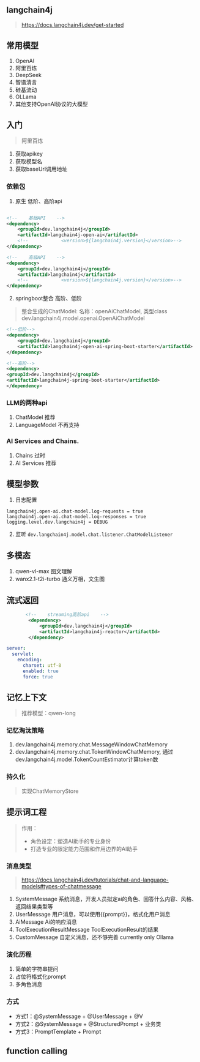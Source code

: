
## langchain4j
> https://docs.langchain4j.dev/get-started
> 

## 常用模型
1. OpenAI
2. 阿里百炼
3. DeepSeek
4. 智谱清言
5. 硅基流动
6. OLLama
7. 其他支持OpenAI协议的大模型

## 入门
> 阿里百炼
1. 获取apikey
2. 获取模型名
3. 获取baseUrl调用地址

### 依赖包
1. 原生 低阶、高阶api
```xml

<!--    基础API    -->
<dependency>
    <groupId>dev.langchain4j</groupId>
    <artifactId>langchain4j-open-ai</artifactId>
    <!--            <version>${langchain4j.version}</version>-->
</dependency>

<!--    高级API    -->
<dependency>
    <groupId>dev.langchain4j</groupId>
    <artifactId>langchain4j</artifactId>
    <!--            <version>${langchain4j.version}</version>-->
</dependency>
```

2. springboot整合 高阶、低阶
> 整合生成的ChatModel: 名称：openAiChatModel, 类型class dev.langchain4j.model.openai.OpenAiChatModel

```xml
<!--低阶-->
<dependency>
    <groupId>dev.langchain4j</groupId>
    <artifactId>langchain4j-open-ai-spring-boot-starter</artifactId>
</dependency>

<!--高阶-->
<dependency>
<groupId>dev.langchain4j</groupId>
<artifactId>langchain4j-spring-boot-starter</artifactId>
</dependency>
```

### LLM的两种api 
1. ChatModel 推荐
2. LanguageModel 不再支持

### AI Services and Chains.
1. Chains 过时
2. AI Services 推荐

## 模型参数
1. 日志配置
```properties
langchain4j.open-ai.chat-model.log-requests = true
langchain4j.open-ai.chat-model.log-responses = true
logging.level.dev.langchain4j = DEBUG
```

2. 监听
`dev.langchain4j.model.chat.listener.ChatModelListener`

## 多模态

1. qwen-vl-max 图文理解
2. wanx2.1-t2i-turbo 通义万相，文生图


## 流式返回
```xml
       <!--    streaming高阶api    -->
        <dependency>
            <groupId>dev.langchain4j</groupId>
            <artifactId>langchain4j-reactor</artifactId>
        </dependency>
```

```yaml
server:
  servlet:
    encoding:
      charset: utf-8
      enabled: true
      force: true
```

## 记忆上下文
> 推荐模型：qwen-long
> 
### 记忆淘汰策略
1. dev.langchain4j.memory.chat.MessageWindowChatMemory
2. dev.langchain4j.memory.chat.TokenWindowChatMemory, 通过dev.langchain4j.model.TokenCountEstimator计算token数

### 持久化
> 实现ChatMemoryStore

## 提示词工程
> 作用： 
> - 角色设定：塑造AI助手的专业身份
> - 打造专业的限定能力范围和作用边界的AI助手
>

### 消息类型
> https://docs.langchain4j.dev/tutorials/chat-and-language-models#types-of-chatmessage
> 

1. SystemMessage 系统消息，开发人员拟定ai的角色、回答什么内容、风格、返回结果类型等
2. UserMessage 用户消息，可以使用{{prompt}}，格式化用户消息
3. AiMessage Ai的响应消息
4. ToolExecutionResultMessage ToolExecutionResult的结果
5. CustomMessage 自定义消息，还不够完善 currently only Ollama

### 演化历程
1. 简单的字符串提问
2. 占位符格式化prompt
3. 多角色消息

### 方式
- 方式1：@SystemMessage + @UserMessage + @V
- 方式2：@SystemMessage + @StructuredPrompt + 业务类
- 方式3：PromptTemplate + Prompt


## function calling


